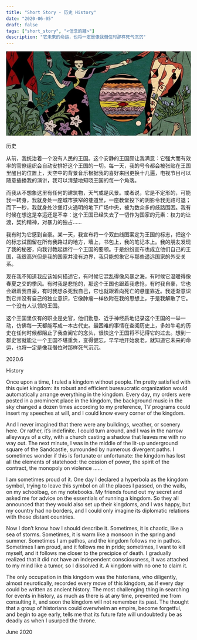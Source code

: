 ```yaml
---
title: "Short Story - 历史 History"
date: "2020-06-05"
draft: false
tags: ["short_story", "<信念的踵>"]
description: "它未来的命运，也将一定是像我僭位时那样死气沉沉"
---
```

![img](./images/head.jpg)

历史

从前，我统治着一个没有人民的王国。这个安静的王国颇让我满意：它强大而有效率的官僚组织会自动安排好这个王国的一切。每一天，我的号令都会被张贴在王国里醒目的位置上，天空中的背景音乐根据我的喜好来回更换十几遍，电视节目可以随意插播我的演讲，我可以清楚地知晓王国的每一个角落。

而我从不想象这里有任何的建筑物，天气或是风景。或者说，它是不定形的，可能我一转身，我就身处一座城市狭窄的巷道里，一座教堂投下的阴影令我无路可退；而下一秒，我就身处沙堡灯火通明的地下广场中央，被为数众多的歧路围困。我有时候在想这是幸运还是不幸：这个王国已经失去了一切作为国家的元素：权力的让渡，契约精神，对暴力的独占……

我有时为它感到自豪。某一天，我宣布将一个双曲线图案定为王国的标志，把这个的标志试图留在所有我路过的地方，墙上，书包上，我的笔记本上。我的朋友发现了我的秘密，向我讨教起运行一个王国的要领。于是纷纷宣布也成立他们自己的王国，我很高兴但是我的国家并没有边界，我只能想象它与那些遥远国家的外交关系。

现在我不知道我应该如何描述它，有时候它混乱得像风暴之海，有时候它温暖得像春夏之交的季风。有时我是悲怆的，那这个王国也跟着我悲怆，有时我自豪，它也会跟着我自豪，有时我想杀死我自己，它也就跟着向死亡的悬崖靠近。我逐渐意识到它并没有自己的独立意识，它像肿瘤一样依附在我的思想上，于是我解散了它。一个没有人认领的王国。

这个王国里仅有的职业是史官，他们勤恳、近乎神经质地记录这个王国的一举一动，仿佛每一天都能写成一本古代史。最困难的事情在查阅历史上，多如牛毛的历史在任何时候都阻止了我查阅它的念头，很快这个王国将不记得它的过去。想到一群史官就能让一个王国不堪重负，变得健忘，早早地开始衰老，就知道它未来的命运，也将一定是像我僭位时那样死气沉沉。

2020.6


History

Once upon a time, I ruled a kingdom without people. I’m pretty satisfied with this quiet kingdom: its robust and efficient bureaucratic organization would automatically arrange everything in the kingdom. Every day, my orders were posted in a prominent place in the kingdom, the background music in the sky changed a dozen times according to my preference, TV programs could insert my speeches at will, and I could know every corner of the kingdom.

And I never imagined that there were any buildings, weather, or scenery here. Or rather, it’s indefinite. I could turn around, and I was in the narrow alleyways of a city, with a church casting a shadow that leaves me with no way out. The next minute, I was in the middle of the lit-up underground square of the Sandcastle, surrounded by numerous divergent paths. I sometimes wonder if this is fortunate or unfortunate: the kingdom has lost all the elements of statehood: the cession of power, the spirit of the contract, the monopoly on violence ……

I am sometimes proud of it. One day I declared a hyperbola as the kingdom symbol, trying to leave this symbol on all the places I passed, on the walls, on my schoolbag, on my notebooks. My friends found out my secret and asked me for advice on the essentials of running a kingdom. So they all announced that they would also set up their kingdoms, and I was happy, but my country had no borders, and I could only imagine its diplomatic relations with those distant countries.

Now I don’t know how I should describe it. Sometimes, it is chaotic, like a sea of storms. Sometimes, it is warm like a monsoon in the spring and summer. Sometimes I am pathos, and the kingdom follows me in pathos. Sometimes I am proud, and it follows me in pride; sometimes, I want to kill myself, and it follows me closer to the precipice of death. I gradually realized that it did not have an independent consciousness, it was attached to my mind like a tumor, so I dissolved it. A kingdom with no one to claim it.

The only occupation in this kingdom was the historians, who diligently, almost neurotically, recorded every move of this kingdom, as if every day could be written as ancient history. The most challenging thing in searching for events in history, as much as there is at any time, prevented me from consulting it, and soon the kingdom will not remember its past. The thought that a group of historians could overwhelm an empire, become forgetful, and begin to age early, tells me that its future fate will undoubtedly be as deadly as when I usurped the throne.

June 2020
